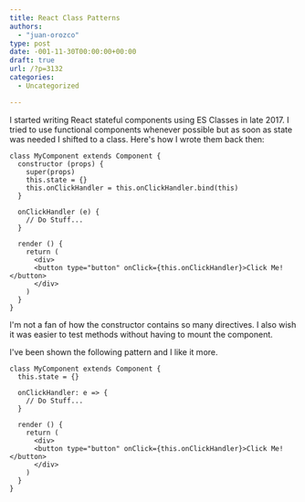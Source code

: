 ```yaml
---
title: React Class Patterns
authors: 
  - "juan-orozco"
type: post
date: -001-11-30T00:00:00+00:00
draft: true
url: /?p=3132
categories:
  - Uncategorized

---
```

I started writing React stateful components using ES Classes in late 2017. I tried to use functional components whenever possible but as soon as state was needed I shifted to a class. Here's how I wrote them back then:

<pre class="wp-block-code"><code>class MyComponent extends Component {
  constructor (props) {
    super(props)
    this.state = {}
    this.onClickHandler = this.onClickHandler.bind(this)
  }

  onClickHandler (e) {
    // Do Stuff...
  }

  render () {
    return (
      &lt;div>
      &lt;button type="button" onClick={this.onClickHandler}>Click Me!&lt;/button>
      &lt;/div>
    )
  }
}</code></pre>

I'm not a fan of how the constructor contains so many directives. I also wish it was easier to test methods without having to mount the component.

I've been shown the following pattern and I like it more.

<pre class="wp-block-code"><code>class MyComponent extends Component {
  this.state = {}

  onClickHandler: e => {
    // Do Stuff...
  }

  render () {
    return (
      &lt;div>
      &lt;button type="button" onClick={this.onClickHandler}>Click Me!&lt;/button>
      &lt;/div>
    )
  }
}</code></pre>